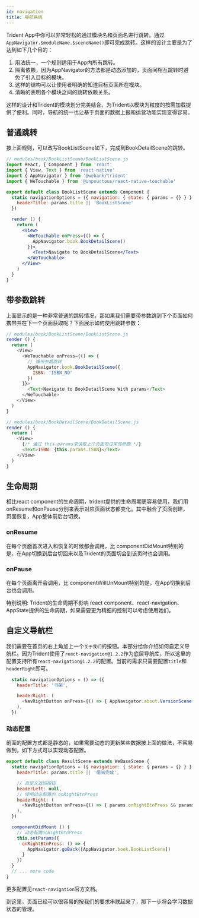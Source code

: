 ```yaml
---
id: navigation
title: 导航系统
---
```


Trident App中你可以非常轻松的通过模块名和页面名进行跳转。通过`AppNavigator.$moduleName.$sceneName()`即可完成跳转。这样的设计主要是为了达到如下几个目的： 

1. 用法统一，一个规则适用于App内所有跳转。
1. 隔离依赖，因为AppNavigator的方法都是动态添加的，页面间相互跳转时避免了引入目标的模块。
1. 这样的结构可以让使用者明确的知道目标页面所在模块。
2. 清晰的表明各个模块之间的跳转依赖关系。

这样的设计和Trident的模块划分完美结合，为Trident以模块为粒度的按需加载提供了便利。同时，导航的统一也让基于页面的数据上报和运营功能实现变得容易。

## 普通跳转
按上面规则，可以改写BookListScene如下，完成到BookDetailScene的跳转。

```jsx
// modules/book/BookListScene/BookListScene.js
import React, { Component } from 'react'
import { View, Text } from 'react-native'
import { AppNavigator } from '@webank/trident'
import { WeTouchable } from '@unpourtous/react-native-touchable'

export default class BookListScene extends Component {
  static navigationOptions = ({ navigation: { state: { params = {} } } }) => ({
    headerTitle: params.title || 'BookListScene'
  })

  render () {
    return (
      <View>
        <WeTouchable onPress={() => {
          AppNavigator.book.BookDetailScene()
        }}>
          <Text>Navigate to BookDetailScene</Text>
        </WeTouchable>
      </View>
    )
  }
}
```

## 带参数跳转
上面显示的是一种非常普通的跳转情况，那如果我们需要带参数跳到下个页面如何携带并在下一个页面获取呢？下面展示如何使用跳转参数： 

``` js 
// modules/book/BookListScene/BookListScene.js
render () {
  return (
    <View>
      <WeTouchable onPress={() => {
        // 携带参数跳转
        AppNavigator.book.BookDetailScene({
          ISBN: 'ISBN_NO'
        })
      }}>
        <Text>Navigate to BookDetailScene With params</Text>
      </WeTouchable>
    </View>
  )
}
```

``` js
// modules/book/BookDetailScene/BookDetailScene.js
render () {
  return (
    <View>
      {/* 通过 this.params来读取上个页面带过来的参数 */}
      <Text>ISBN: {this.params.ISBN}</Text>
    </View>
  )
}
```


## 生命周期
相比react component的生命周期，trident提供的生命周期更容易使用，我们用onResume和onPause分别来表示对应页面状态都变化。其中融合了页面创建，页面恢复，App整体前后台切换。
### onResume 
在每个页面首次进入和恢复的时候都会调用，比 componentDidMount特别的是，在App切换到后台切回来以及Trident的页面切会到该页时也会调用。

### onPause 
在每个页面离开会调用，比 componentWillUnMount特别的是，在App切换到后台也会调用。

特别说明: Trident的生命周期不影响 react component、react-navigation、AppState提供的生命周期，如果需要更为精细的控制可以考虑使用她们。



## 自定义导航栏
我们需要在首页的右上角加上一个`关于我们`的按钮。本部分给你介绍如何自定义导航栏。因为Trident使用了`react-navigation@1.2.2`作为底层导航库，所以这里的配置支持所有`react-navigation@1.2.2`的配置。当前的需求只需要配置`title`和`headerRight`即可。

```js
  static navigationOptions = () => ({
    headerTitle: '书架',

    headerRight: (
      <NavRightButton onPress={() => { AppNavigator.about.VersionScene() }} title={'关于我们'} />
    ),
  })
```

### 动态配置
前面的配置方式都是静态的，如果需要动态的更新某些数据按上面的做法，不容易做到，如下方式可以实现动态配置。
```js
export default class ResultScene extends WeBaseScene {
  static navigationOptions = ({ navigation: { state: { params = {} } } }) => ({
    headerTitle: params.title || '借阅完成',

    // 自定义返回按钮
    headerLeft: null,
    // 使用动态配置的 onRightBtnPress
    headerRight: (
      <NavRightButton onPress={() => { params.onRightBtnPress && params.onRightBtnPress() }} title={'完成'} />
    ),
  })

  componentDidMount () {
    // 动态配置onRightBtnPress
    this.setParams({
      onRightBtnPress: () => {
        AppNavigator.goBack([AppNavigator.book.BookListScene])
      }
    })
  }
  // ... more code
}

```

更多配置见`react-navigation`官方文档。

到这里，页面已经可以很容易的按我们的要求串联起来了，那下一步将会学习数据状态的管理。